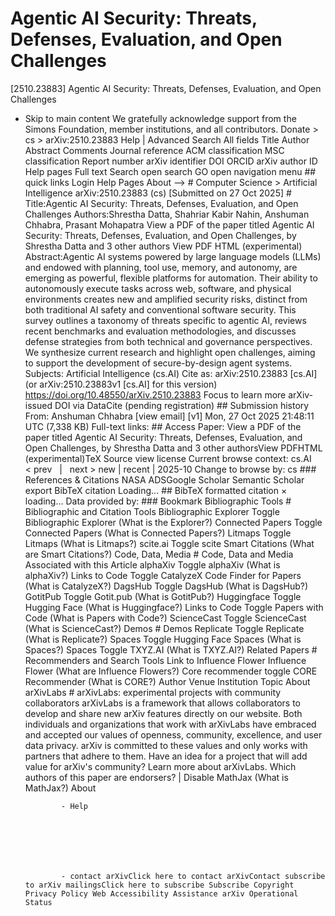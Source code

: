 # Agentic AI Security: Threats, Defenses, Evaluation, and Open Challenges

[2510.23883] Agentic AI Security: Threats, Defenses, Evaluation, and Open Challenges
  
  - Skip to main content We gratefully acknowledge support from the Simons Foundation, member institutions, and all contributors. Donate &gt; cs &gt; arXiv:2510.23883 Help | Advanced Search All fields Title Author Abstract Comments Journal reference ACM classification MSC classification Report number arXiv identifier DOI ORCID arXiv author ID Help pages Full text Search open search GO open navigation menu ## quick links Login Help Pages About --> # Computer Science > Artificial Intelligence arXiv:2510.23883 (cs) [Submitted on 27 Oct 2025] # Title:Agentic AI Security: Threats, Defenses, Evaluation, and Open Challenges Authors:Shrestha Datta, Shahriar Kabir Nahin, Anshuman Chhabra, Prasant Mohapatra View a PDF of the paper titled Agentic AI Security: Threats, Defenses, Evaluation, and Open Challenges, by Shrestha Datta and 3 other authors View PDF HTML (experimental) Abstract:Agentic AI systems powered by large language models (LLMs) and endowed with planning, tool use, memory, and autonomy, are emerging as powerful, flexible platforms for automation. Their ability to autonomously execute tasks across web, software, and physical environments creates new and amplified security risks, distinct from both traditional AI safety and conventional software security. This survey outlines a taxonomy of threats specific to agentic AI, reviews recent benchmarks and evaluation methodologies, and discusses defense strategies from both technical and governance perspectives. We synthesize current research and highlight open challenges, aiming to support the development of secure-by-design agent systems. Subjects: Artificial Intelligence (cs.AI) Cite as: arXiv:2510.23883 [cs.AI] &nbsp; (or arXiv:2510.23883v1 [cs.AI] for this version) &nbsp; https://doi.org/10.48550/arXiv.2510.23883 Focus to learn more arXiv-issued DOI via DataCite (pending registration) ## Submission history From: Anshuman Chhabra [view email] [v1] Mon, 27 Oct 2025 21:48:11 UTC (7,338 KB) Full-text links: ## Access Paper: View a PDF of the paper titled Agentic AI Security: Threats, Defenses, Evaluation, and Open Challenges, by Shrestha Datta and 3 other authorsView PDFHTML (experimental)TeX Source view license Current browse context: cs.AI &lt;&nbsp;prev &nbsp; | &nbsp; next&nbsp;&gt; new | recent | 2025-10 Change to browse by: cs ### References &amp; Citations NASA ADSGoogle Scholar Semantic Scholar export BibTeX citation Loading... ## BibTeX formatted citation &times; loading... Data provided by: ### Bookmark Bibliographic Tools # Bibliographic and Citation Tools Bibliographic Explorer Toggle Bibliographic Explorer (What is the Explorer?) Connected Papers Toggle Connected Papers (What is Connected Papers?) Litmaps Toggle Litmaps (What is Litmaps?) scite.ai Toggle scite Smart Citations (What are Smart Citations?) Code, Data, Media # Code, Data and Media Associated with this Article alphaXiv Toggle alphaXiv (What is alphaXiv?) Links to Code Toggle CatalyzeX Code Finder for Papers (What is CatalyzeX?) DagsHub Toggle DagsHub (What is DagsHub?) GotitPub Toggle Gotit.pub (What is GotitPub?) Huggingface Toggle Hugging Face (What is Huggingface?) Links to Code Toggle Papers with Code (What is Papers with Code?) ScienceCast Toggle ScienceCast (What is ScienceCast?) Demos # Demos Replicate Toggle Replicate (What is Replicate?) Spaces Toggle Hugging Face Spaces (What is Spaces?) Spaces Toggle TXYZ.AI (What is TXYZ.AI?) Related Papers # Recommenders and Search Tools Link to Influence Flower Influence Flower (What are Influence Flowers?) Core recommender toggle CORE Recommender (What is CORE?) Author Venue Institution Topic About arXivLabs # arXivLabs: experimental projects with community collaborators arXivLabs is a framework that allows collaborators to develop and share new arXiv features directly on our website. Both individuals and organizations that work with arXivLabs have embraced and accepted our values of openness, community, excellence, and user data privacy. arXiv is committed to these values and only works with partners that adhere to them. Have an idea for a project that will add value for arXiv's community? Learn more about arXivLabs. Which authors of this paper are endorsers? | Disable MathJax (What is MathJax?) About

                - Help

              

            
            
              

                - contact arXivClick here to contact arXivContact subscribe to arXiv mailingsClick here to subscribe Subscribe Copyright Privacy Policy Web Accessibility Assistance arXiv Operational Status